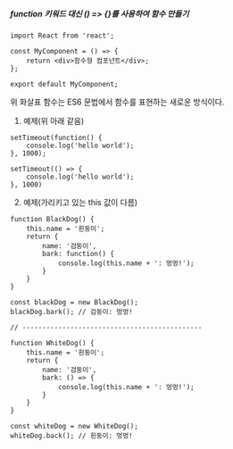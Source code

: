 ##### function 키워드 대신 () => {}를 사용하여 함수 만들기

```react
import React from 'react';

const MyComponent = () => {
    return <div>함수형 컴포넌트</div>;
};

export default MyComponent;
```

위 화살표 함수는 ES6 문법에서 함수를 표현하는 새로운 방식이다.<br>



1. 예제(위 아래 같음)

```
setTimeout(function() {
	console.log('hello world');
}, 1000);

setTimeout(() => {
	console.log('hello world');
}, 1000)
```



2. 예제(가리키고 있는 this 값이 다름)

```
function BlackDog() {
	this.name = '흰둥이';
	return {
		name: '검둥이',
		bark: function() {
			console.log(this.name + ': 멍멍!');
		}
	}
}

const blackDog = new BlackDog();
blackDog.bark(); // 검둥이: 멍멍!

// ---------------------------------------------

function WhiteDog() {
	this.name = '흰둥이';
	return {
		name: '검둥이',
		bark: () => {
			console.log(this.name + ': 멍멍!');
		}
	}
}

const whiteDog = new WhiteDog();
whiteDog.back(); // 흰둥이: 멍멍!
```

